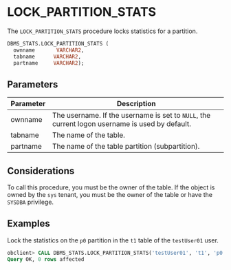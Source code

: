 # LOCK_PARTITION_STATS

The `LOCK_PARTITION_STATS` procedure locks statistics for a partition.

```sql
DBMS_STATS.LOCK_PARTITION_STATS (
  ownname       VARCHAR2,
  tabname      VARCHAR2,
  partname     VARCHAR2);
```

## Parameters

| Parameter | Description                                                                                    |
|-----------|------------------------------------------------------------------------------------------------|
| ownname   | The username. If the username is set to `NULL`, the current logon username is used by default. |
| tabname   | The name of the table.                                                                         |
| partname  | The name of the table partition (subpartition).                                                |



## Considerations

To call this procedure, you must be the owner of the table. If the object is owned by the `sys` tenant, you must be the owner of the table or have the `SYSDBA` privilege.

## Examples

Lock the statistics on the `p0` partition in the `t1` table of the `testUser01` user.

```sql
obclient> CALL DBMS_STATS.LOCK_PARTITION_STATS('testUser01', 't1', 'p0');
Query OK, 0 rows affected
```


